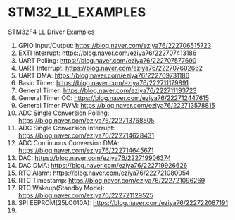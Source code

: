 # STM32_LL_EXAMPLES
STM32F4 LL Driver Examples

1. GPIO Input/Output: https://blog.naver.com/eziya76/222706515723
2. EXTI Interrupt: https://blog.naver.com/eziya76/222707413186
3. UART Polling: https://blog.naver.com/eziya76/222707577690
4. UART Interrupt: https://blog.naver.com/eziya76/222707602662
5. UART DMA: https://blog.naver.com/eziya76/222709731186
6. Basic Timer: https://blog.naver.com/eziya76/222711179891
7. General Timer: https://blog.naver.com/eziya76/222711193723 
8. General Timer OC: https://blog.naver.com/eziya76/222712447615
9. General Timer PWM: https://blog.naver.com/eziya76/222713578815
10. ADC Single Conversion Polling: https://blog.naver.com/eziya76/222713768505
11. ADC Single Conversion Interrupt: https://blog.naver.com/eziya76/222714628431
12. ADC Continuous Conversion DMA: https://blog.naver.com/eziya76/222714645671
13. DAC: https://blog.naver.com/eziya76/222719906374
14. DAC DMA: https://blog.naver.com/eziya76/222719926626
15. RTC Alarm: https://blog.naver.com/eziya76/222721080054
16. RTC Timestamp: https://blog.naver.com/eziya76/222721096269
17. RTC Wakeup(Standby Mode): https://blog.naver.com/eziya76/222721129525
18. SPI EEPROM(25LC010A): https://blog.naver.com/eziya76/222722087191
19. 
